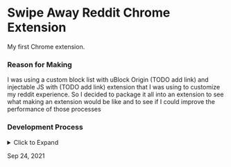 # Swipe Away Reddit Chrome Extension

My first Chrome extension.

### Reason for Making

I was using a custom block list with uBlock Origin (TODO add link) and injectable JS with (TODO add link) extension that I was using to customize my reddit experience. So I decided to package it all into an extension to see what making an extension would be like and to see if I could improve the performance of those processes

### Development Process

<details>
    <summary>Click to Expand</summary>

**1 - Writing DOM JS Functions**

I created a new, empty chrome user directory and then started Chrome from terminal with `--user-dir` option -- so that I could test on a browser with no customizations or extensions already present.

Then I started by just writing JavaScript in the chrome DevTools console while on Reddit. Writing functions one by one and copying them to a text editor once they were working.

This is a really fun way to code because you can execute every line and constantly test things by referencing variables you previously defined. Then you can just refresh the page and paste in all the saved code you have so far. In the short term, you can just use 1-character identifiers to save time. You can just type a variable's name and see what it references, and test out its different methods. 

And then there are a bunch of added features in DevTools which are very helpful, like `getEventListeners`. Not to mention all the other features/tabs that let you deconstruct a DOM element and see every single thing about it and the interfaces it inhertis from, as well as abreakdown of its lexical scopes and scope chain, and so on. 

Whenever I use DevTools and I need to change the window to an iframe (e.g., to change the speed of an embedded video whose player doesnt have speed options -- AKA the video lectures from my university), I notice that some of my extensions have their own iframe which sits below the main window. So this is how I assume an extension will work to a certain extent. But it will also somehow have the ability to send messages or interact with the DOM of the main window, which an iframe normally does not have. So maybe there is some shared limbo context that maintains the security of iframes but also allows extensions to have read/write permissions. I guess Google would not even necessarily have the power to give extension devs access to servers from a separate origin.  

**2 - CSS of Added Elements**

The CSS properties of the added elements were also easy to test using Chrome DevTools. I would just write the function that added the element without any style properties set, then do all the CSS in DevTools so I could test interactively what values to set. It is nice because you can scroll through the options list (which almost all CSS properties have) and see each option applied to the element as you scroll. It's kind of a crutch, becasue you never really need to learn how the main CSS properties work if you always do this. 

The property/value key/value set that I arrived upon would go into objects in the functions that created new elements.

I also used the inspect `Ctrl+Shift+C` tool to find reference elements that I could query in order to find what the appropriate dimensions and font sizes were -- since many page elements on reddit were auto-sized, I couldn't rely on a grid or fixed CSS definitions. E.g, the height of each post/entry on old Reddit is based on the thumbnail -- which has padding and margins based on whether it is a default text post or a post with a picture/thumbnail. So, to get the height of the post object, I had to use `window.getComputedStyle` with some conditions and then do the math manually to determine the CSS values to use. Like this:

```javascript
let style = {
  paddingTop: `${window.getComputedStyle(this.main).height * .33}`,
};
```

I always create generalized functions that allow me to easily create elements and then stylize them with a style map object. That is always one of the first things to get refactored anyway. Like this:

```javascript
styleElement = (el, styleProps) => {
  for (const [property, value] of Object.entries(styleProps)) {
    el.style[property] = value;
  }
};

addHideText = () => {
  let txt = document.createElement("div");
  this.styleElement(txt, { height: "100%", lineHeight: "33%" });
};
```

I had to calculate fixed sizing before creating sub-elements for all the posts. 

I used a gradient with fixed attachment and no-repeat attributes so that I could have a gradient spanning across all the appended elements on the page -- which was the cleanest way to visually indicating separation as with tables in a an Excel worksheet (compared with standard methods of using alternating colors or borders).

```javascript
...
    background: "linear-gradient(to bottom, #f64f59, #c471ed, #12c2e9)",
    backgroundRepeat: "no-repeat",
    backgroundAttachment: "fixed",
...
```

I found the gradient colors by just browsing the submissions of a gradient challenge on CodePen.




**3 - Element Classes**

I created a Class template for posts, so that I only had to calculate the post's properties, lookup its children/attributes, and create its appeneded elements one time. I did the same for the whole page.

I made most values overridable by an `options` argument in the constructors -- using `Object.assign()` on a default options object then on the instance itself, like how I see most people do it. This is something I always do even though most of the time it doesn't end up being used because my projects are small and quickly abandoned. It just makes it easier to add customization options later on -- and easier to add features for user customization overrides. On the other hand, it is bad for type safety. I am using Java in my programming classes at univeristy this semester, and have been using TypeScript for side projects, so I am learning why it is not good practice. But for now I still like the idea of it. 

**4 - Element Zapper and Minifier**

I just converted my uBlock static filter list to a JS array using vim search and replace, then added a function which collected all the elements from the queries and removed them. I used the element remove function that I found a long time ago which is apparently the fastest way to recursively remove DOM nodes.

The raw ublock static filter list can be [found here](./ublock-filters.txt).

**5 - Packaging as Extension**

I followed the [offical Chrome tutorial](https://developer.chrome.com/docs/extensions/mv3/getstarted/) for making a Chrome Extension. 

https://developer.chrome.com/docs/extensions/mv3/devguide/



**6 - Creating Chrome Extension Manifest**


**7 - Testing on Different Devices**

https://developer.chrome.com/docs/extensions/mv3/content_scripts/

https://developer.chrome.com/docs/extensions/mv3/content_scripts/#functionality

**8 - Publishing to Chrome Webstore**

https://developer.chrome.com/docs/extensions/mv3/hosting/


</details>

Sep 24, 2021
